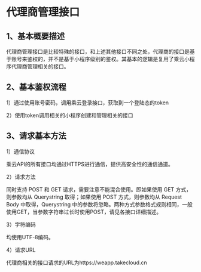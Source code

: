 # 代理商管理接口

## 1、基本概要描述

代理商管理接口是比较特殊的接口，和上述其他接口不同之处，代理商的接口是基于账号来鉴权的，并不是基于小程序级别的鉴权。其基本的逻辑是复用了乘云小程序代理商管理相关的接口。

## 2、基本鉴权流程

1）通过使用账号密码，调用乘云登录接口，获取到一个登陆态的token

2）使用token调用相关的小程序创建和管理相关的接口

## 3、请求基本方法

1）通信协议

乘云API的所有接口均通过HTTPS进行通信，提供高安全性的通信通道。

2）请求方法

同时支持 POST 和 GET 请求，需要注意不能混合使用。即如果使用 GET 方式，则参数均从 Querystring 取得；如果使用 POST 方式，则参数均从 Request Body 中取得，Querystring 中的参数将忽略。两种方式参数格式规则相同，一般使用GET，当参数字符串过长时使用POST，请见各接口详细描述。

3）字符编码

均使用UTF-8编码。

4）请求URL

代理商相关的接口请求的URL为https://weapp.takecloud.cn



